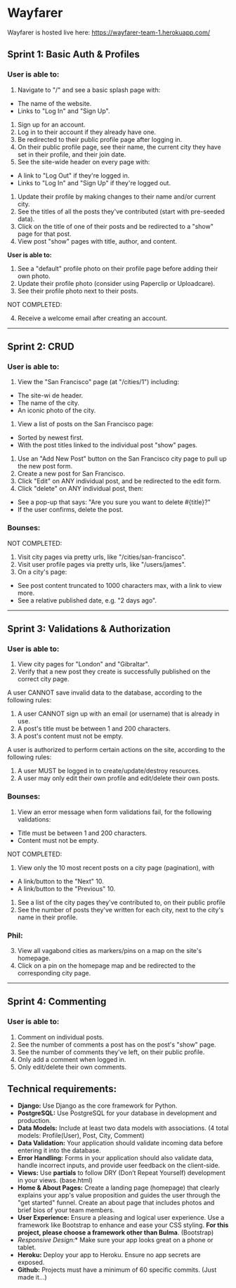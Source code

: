 # Wayfarer

Wayfarer is hosted live here: https://wayfarer-team-1.herokuapp.com/

## **Sprint 1: Basic Auth & Profiles**

### **User is able to:**

1. Navigate to "/" and see a basic splash page with:
  - The name of the website.
  - Links to "Log In" and "Sign Up".

1. Sign up for an account.
2. Log in to their account if they already have one.
3. Be redirected to their public profile page after logging in.
4. On their public profile page, see their name, the current city they have set in their profile, and their join date.
5. See the site-wide header on every page with:
  - A link to "Log Out" if they're logged in.
  - Links to "Log In" and "Sign Up" if they're logged out.

1. Update their profile by making changes to their name and/or current city.
2. See the titles of all the posts they've contributed (start with pre-seeded data).
3. Click on the title of one of their posts and be redirected to a "show" page for that post.
4. View post "show" pages with title, author, and content.


**User is able to:**

1. See a "default" profile photo on their profile page before adding their own photo.
2. Update their profile photo (consider using Paperclip or Uploadcare).
3. See their profile photo next to their posts.

NOT COMPLETED:

4. Receive a welcome email after creating an account.

---

## **Sprint 2: CRUD**

### **User is able to:**

1. View the "San Francisco" page (at "/cities/1") including:
  - The site-wi de header.
  - The name of the city.
  - An iconic photo of the city.

1. View a list of posts on the San Francisco page:
  - Sorted by newest first.
  - With the post titles linked to the individual post "show" pages.

1. Use an "Add New Post" button on the San Francisco city page to pull up the new post form.
2. Create a new post for San Francisco.
3. Click "Edit" on ANY individual post, and be redirected to the edit form.
4. Click "delete" on ANY individual post, then:
  - See a pop-up that says: "Are you sure you want to delete #{title}?"
  - If the user confirms, delete the post.

### Bounses:

NOT COMPLETED:

1. Visit city pages via pretty urls, like "/cities/san-francisco".
2. Visit user profile pages via pretty urls, like "/users/james".
3. On a city's page:
  - See post content truncated to 1000 characters max, with a link to view more.
  - See a relative published date, e.g. "2 days ago".

---

## **Sprint 3: Validations & Authorization**

### **User is able to:**

1. View city pages for "London" and "Gibraltar".
2. Verify that a new post they create is successfully published on the correct city page.

A user CANNOT save invalid data to the database, according to the following rules:

1. A user CANNOT sign up with an email (or username) that is already in use.
2. A post's title must be between 1 and 200 characters.
3. A post's content must not be empty.

A user is authorized to perform certain actions on the site, according to the following rules:

1. A user MUST be logged in to create/update/destroy resources.
2. A user may only edit their own profile and edit/delete their own posts.

### Bounses:

1. View an error message when form validations fail, for the following validations:
  - Title must be between 1 and 200 characters.
  - Content must not be empty.

NOT COMPLETED:

1. View only the 10 most recent posts on a city page (pagination), with
  - A link/button to the "Next" 10.
  - A link/button to the "Previous" 10.
1. See a list of the city pages they've contributed to, on their public profile
2. See the number of posts they've written for each city, next to the city's name in their profile.

### Phil:

3. View all vagabond cities as markers/pins on a map on the site's homepage.
4. Click on a pin on the homepage map and be redirected to the corresponding city page.

---

## **Sprint 4: Commenting**

### **User is able to:**

1. Comment on individual posts.
2. See the number of comments a post has on the post's "show" page.
3. See the number of comments they've left, on their public profile.
4. Only add a comment when logged in.
5. Only edit/delete their own comments.

## Technical requirements:

- **Django:** Use Django as the core framework for Python.
- **PostgreSQL:** Use PostgreSQL for your database in development and production.
- **Data Models:** Include at least two data models with associations. (4 total models: Profile(User), Post, City, Comment)
- **Data Validation:** Your application should validate incoming data before entering it into the database.
- **Error Handling:** Forms in your application should also validate data, handle incorrect inputs, and provide user feedback on the client-side.
- **Views:** Use **partials** to follow DRY (Don’t Repeat Yourself) development in your views. (base.html)
- **Home & About Pages:** Create a landing page (homepage) that clearly explains your app's value proposition and guides the user through the "get started" funnel. Create an about page that includes photos and brief bios of your team members.
- **User Experience:** Ensure a pleasing and logical user experience. Use a framework like Bootstrap to enhance and ease your CSS styling. **For this project, please choose a framework other than Bulma**. (Bootstrap)
- **Responsive Design*:** Make sure your app looks great on a phone or tablet.
- **Heroku:** Deploy your app to Heroku. Ensure no app secrets are exposed.
- **Github:** Projects must have a minimum of 60 specific commits. (Just made it...)
